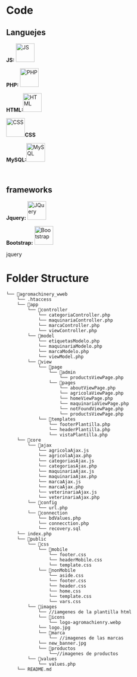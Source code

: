 <h1>Code</h1>
<h2>Languejes</h2>
<p><strong>JS:</strong>
<img src="https://upload.wikimedia.org/wikipedia/commons/thumb/9/99/Unofficial_JavaScript_logo_2.svg/480px-Unofficial_JavaScript_logo_2.svg.png" width="50" alt="JS"></p>
<p><strong>PHP:</strong>
<img src="https://upload.wikimedia.org/wikipedia/commons/thumb/2/27/PHP-logo.svg/300px-PHP-logo.svg.png" alt="PHP" width="50"></p>
<p><strong>HTML:</strong><img src="https://upload.wikimedia.org/wikipedia/commons/thumb/6/61/HTML5_logo_and_wordmark.svg/200px-HTML5_logo_and_wordmark.svg.png?20160623125136" alt="HTML" width="50"></p>
<p><img src="https://upload.wikimedia.org/wikipedia/commons/thumb/d/d5/CSS3_logo_and_wordmark.svg/200px-CSS3_logo_and_wordmark.svg.png?20160623125136" alt="CSS" width="50"><strong>CSS</strong></p>
<p><strong>MySQL:</strong><img src="https://upload.wikimedia.org/wikipedia/commons/thumb/5/51/Mysql.svg/75px-Mysql.svg.png" alt="MySQL" width="50"></p>
<br>
<h2>frameworks</h2>
<p><strong>Jquery:</strong> <a href="https://jquery.com/" target="_blank" rel="noopener noreferrer"><img src="https://upload.wikimedia.org/wikipedia/commons/thumb/f/fd/JQuery-Logo.svg/375px-JQuery-Logo.svg.png" alt="JQuery" width="50"></a></p>
<p><strong>Bootstrap:</strong> <a href="https://getbootstrap.com/" target="_blank" rel="noopener noreferrer"><img src="https://upload.wikimedia.org/wikipedia/commons/thumb/b/b2/Bootstrap_logo.svg/200px-Bootstrap_logo.svg.png?20160623125136" alt="Bootstrap" width="50"></a></p>

<p>jquery</p>
<h1>Folder Structure</h1>

```
└── 📁agromachinery_wweb
    └── .htaccess
    └── 📁app
        └── 📁controller
            └── categoriaController.php
            └── maquinariaController.php
            └── marcaController.php
            └── viewController.php
        └── 📁model
            └── etiquetasModelo.php
            └── maquinariaModelo.php
            └── marcaModelo.php
            └── viewModel.php
        └── 📁view
            └── 📁page
                └── 📁admin
                    └── productsViewPage.php
                └── 📁pages
                    └── aboutViewPage.php
                    └── agricolaViewPage.php
                    └── homeViewPage.php
                    └── maquinariaViewPage.php
                    └── notFoundViewPage.php
                    └── productsViewPage.php
            └── 📁templates
                └── footerPlantilla.php
                └── headerPlantilla.php
                └── vistaPlantilla.php
    └── 📁core
        └── 📁ajax
            └── agricolaAjax.js
            └── agricolaAjax.php
            └── categoriasAjax.js
            └── categoriasAjax.php
            └── maquinariaAjax.js
            └── maquinariaAjax.php
            └── marcaAjax.js
            └── marcaAjax.php
            └── veterinariaAjax.js
            └── veterinariaAjax.php
        └── 📁config
            └── url.php
        └── 📁connection
            └── bdValues.php
            └── connecction.php
            └── recovery.sql
    └── index.php
    └── 📁public
        └── 📁css
            └── 📁mobile
                └── footer.css
                └── headerMobile.css
                └── template.css
            └── 📁nonMobile
                └── aside.css
                └── footer.css
                └── header.css
                └── home.css
                └── template.css
                └── vars.css
        └── 📁images
            └── //iamgenes de la plantilla html
            └── 📁icons
                └── logo-agromachienry.webp
            └── logo.jpg
            └── 📁marca
                └── //imagenes de las marcas
            └── new_banner.jpg
            └── 📁productos
                └──//imagenes de productos
        └── 📁values
            └── values.php
    └── README.md
```
